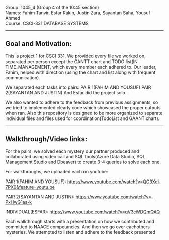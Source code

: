 Group: 1045_4 (Group 4 of the 10:45 section)  
Names: Fahim Tanvir, Esfar Rakin, Justin Zara, Sayantan Saha, Yousuf Ahmed  
Course: CSCI-331 DATABASE SYSTEMS



---------------------------------------------------------------
Goal and Motivation:
---------------------------------------------------------------
This is project 1 for CSCI 331. We provided every file we worked on, separated per person except the GANTT chart and
TODO list(IN TIME_MANAGEMENT, which every member each adhered to. Our leader, Fahim, helped with direction
(using the chart and list along with frequent communication). 

We separated each tasks into pairs:
PAIR 1(FAHIM AND YOUSUF)
PAIR 2(SAYANTAN AND JUSTIN)
And Esfar did the project solo. 

We also wanted to adhere to the feedback from previous assignments, so we tried to implemented clearly code which showcased the proper outputs when ran. 
Also this repository is designed to be more organized to separate individual files and files used for coordination(TodoList and GAANT chart). 

------------------------------------------------------------------------------------------------------------------------------------------------------
Walkthrough/Video links:
------------------------------------------------------------------------------------------------------------------------------------------------------
For the pairs, we solved each mystery our partner produced and collaborated using video call and SQL tools(Azure Data Studio, SQL Management Studio and Dbeaver) to create 3-4 queries to solve each one. 

For walkthroughs, we uploaded each on youtube:

PAIR 1(FAHIM AND YOUSUF):
https://www.youtube.com/watch?v=QG3Xdi-7PX0&feature=youtu.be


PAIR 2(SAYANTAN AND JUSTIN): 
https://www.youtube.com/watch?v=-PxHwG1as-k


INDIVIDUAL(ESFAR): 
https://www.youtube.com/watch?v=qV3cWDQmQAQ

Each walkthrough starts with a presentation on how we contributed and committed to NAACE competancies. And then we go over eachothers mysteries.
We attempted to listen and adhere to the feedback presented 


